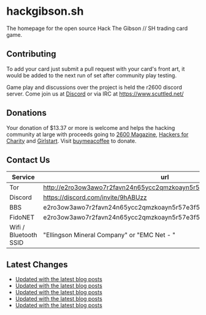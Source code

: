 # hackgibson.sh
The homepage for the open source Hack The Gibson // SH trading card game.


## Contributing

To add your card just submit a pull request with your card's front art, it would be added to the next run of set after community play testing.

Game play and discussions over the project is held the r2600 discord server. Come join us at [Discord](https://discord.com/invite/9hABUzz) or via IRC at https://www.scuttled.net/


## Donations

Your donation of $13.37 or more is welcome and helps the hacking community at large with proceeds going to [2600 Magazine](https://2600.com/), [Hackers for Charity](https://hackersforcharity.org) and [Girlstart](https://girlstart.org).  Visit [buymeacoffee](https://www.buymeacoffee.com/hackgibson.sh) to donate.


## Contact Us

Service | url
-|-
Tor | http://e2ro3ow3awo7r2favn24n65ycc2qmzkoayn5r57e3f56nvjwdcgg32ad.onion
Discord | https://discord.com/invite/9hABUzz
BBS | e2ro3ow3awo7r2favn24n65ycc2qmzkoayn5r57e3f56nvjwdcgg32ad.onion:23
FidoNET | e2ro3ow3awo7r2favn24n65ycc2qmzkoayn5r57e3f56nvjwdcgg32ad.onion:24554
Wifi / Bluetooth SSID | "Ellingson Mineral Company" or "EMC Net - <fidonet address>"

## Latest Changes
<!-- BLOG-POST-LIST:START -->
- [Updated with the latest blog posts](https://github.com/DFW2600/hackgibson.sh/commit/d146a7f5568749cdd6c2ecae570251c4e6dbed95)
- [Updated with the latest blog posts](https://github.com/DFW2600/hackgibson.sh/commit/99b54a11e5c03570383224ad649ac1d65d93993d)
- [Updated with the latest blog posts](https://github.com/DFW2600/hackgibson.sh/commit/76bc046f9bd2c437a515fcd984d4a6ca2d32ca53)
- [Updated with the latest blog posts](https://github.com/DFW2600/hackgibson.sh/commit/2980849af97d133ef672352862e71a31579fb450)
- [Updated with the latest blog posts](https://github.com/DFW2600/hackgibson.sh/commit/b99ae3863387b3196c2e2f20b3e3e4584b0f7b07)
<!-- BLOG-POST-LIST:END -->
